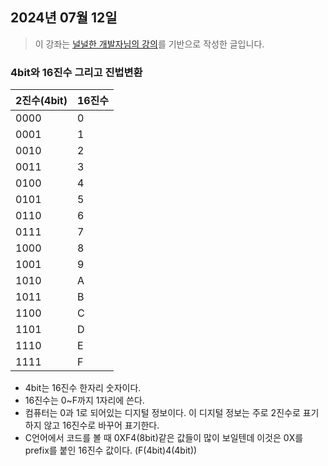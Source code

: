 ## 2024년 07월 12일

> 이 강좌는 [널널한 개발자님의 강의](https://www.inflearn.com/course/%EB%84%93%EA%B3%A0%EC%96%95%EA%B2%8C-%EC%BB%B4%EA%B3%B5-%EC%A0%84%EA%B3%B5%EC%9E%90/dashboard)를 기반으로 작성한 글입니다.

### 4bit와 16진수 그리고 진법변환

| 2진수(4bit) | 16진수 |
| ----------- | ------ |
| 0000        | 0      |
| 0001        | 1      |
| 0010        | 2      |
| 0011        | 3      |
| 0100        | 4      |
| 0101        | 5      |
| 0110        | 6      |
| 0111        | 7      |
| 1000        | 8      |
| 1001        | 9      |
| 1010        | A      |
| 1011        | B      |
| 1100        | C      |
| 1101        | D      |
| 1110        | E      |
| 1111        | F      |

- 4bit는 16진수 한자리 숫자이다.
- 16진수는 0~F까지 1자리에 쓴다.
- 컴퓨터는 0과 1로 되어있는 디지털 정보이다. 이 디지털 정보는 주로 2진수로 표기하지 않고 16진수로 바꾸어 표기한다.
- C언어에서 코드를 볼 때 0XF4(8bit)같은 값들이 많이 보일텐데 이것은 0X를 prefix를 붙인 16진수 값이다. (F(4bit)4(4bit))
